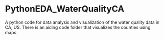 # PythonEDA_WaterQualityCA
A python code for data analysis and visualization of the water quality data in CA, US. There is an aiding code folder that visualizes the counties using maps.
